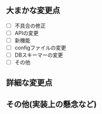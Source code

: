 <!-- Pull Request template-->
<!-- APIの追加をされる場合Swaggerの更新をお願いします -->

## 大まかな変更点

<!-- 変更項目にチェックをお願いします。 -->

- [ ] 不具合の修正
- [ ] APIの変更
- [ ] 新機能
- [ ] configファイルの変更
- [ ] DBスキーマーの変更
- [ ] その他

## 詳細な変更点


## その他(実装上の懸念など)